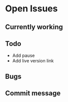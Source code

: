 # Open Issues

## Currently working

## Todo

- Add pause
- Add live version link

## Bugs

## Commit message
